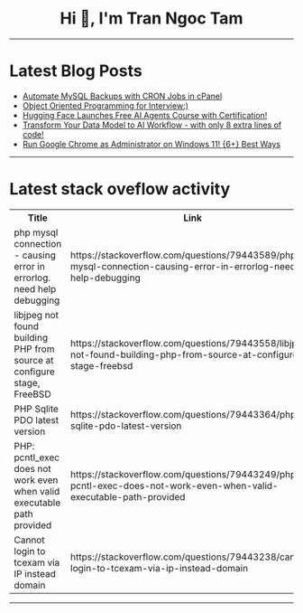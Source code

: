 <h1 align="center">Hi 👋, I'm Tran Ngoc Tam</h1>

---

# Latest Blog Posts 
<!-- BLOG-POST-LIST:START -->
- [Automate MySQL Backups with CRON Jobs in cPanel](https://dev.to/tahsin000/automate-mysql-backups-with-cron-jobs-in-cpanel-464n)
- [Object Oriented Programming for Interview:&rpar;](https://dev.to/madgan95/object-oriented-programming-for-interview-cb2)
- [Hugging Face Launches Free AI Agents Course with Certification!](https://dev.to/fardinkai/hugging-face-launches-free-ai-agents-course-with-certification-g5a)
- [Transform Your Data Model to AI Workflow - with only 8 extra lines of code!](https://dev.to/eduardknezovic/transform-your-data-model-to-ai-workflow-with-only-8-extra-lines-of-code-3f5a)
- [Run Google Chrome as Administrator on Windows 11! {6+} Best Ways](https://dev.to/winsides/run-google-chrome-as-administrator-on-windows-11-6-best-ways-56ib)
<!-- BLOG-POST-LIST:END -->

---

# Latest stack oveflow activity
<table>
  <tr><th>Title</th><th>Link</th></tr>
  <!-- STACKOVERFLOW:START --><tr><td>php mysql connection - causing error in errorlog. need help debugging</td><td>https://stackoverflow.com/questions/79443589/php-mysql-connection-causing-error-in-errorlog-need-help-debugging</td></tr><tr><td>libjpeg not found building PHP from source at configure stage, FreeBSD</td><td>https://stackoverflow.com/questions/79443558/libjpeg-not-found-building-php-from-source-at-configure-stage-freebsd</td></tr><tr><td>PHP Sqlite PDO latest version</td><td>https://stackoverflow.com/questions/79443364/php-sqlite-pdo-latest-version</td></tr><tr><td>PHP: pcntl_exec does not work even when valid executable path provided</td><td>https://stackoverflow.com/questions/79443249/php-pcntl-exec-does-not-work-even-when-valid-executable-path-provided</td></tr><tr><td>Cannot login to tcexam via IP instead domain</td><td>https://stackoverflow.com/questions/79443238/cannot-login-to-tcexam-via-ip-instead-domain</td></tr><!-- STACKOVERFLOW:END -->
</table>

---


